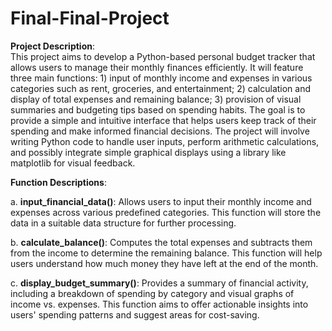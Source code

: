 # Final-Final-Project
**Project Description**:  
This project aims to develop a Python-based personal budget tracker that allows users to manage their monthly finances efficiently. It will feature three main functions: 1) input of monthly income and expenses in various categories such as rent, groceries, and entertainment; 2) calculation and display of total expenses and remaining balance; 3) provision of visual summaries and budgeting tips based on spending habits. The goal is to provide a simple and intuitive interface that helps users keep track of their spending and make informed financial decisions. The project will involve writing Python code to handle user inputs, perform arithmetic calculations, and possibly integrate simple graphical displays using a library like matplotlib for visual feedback.

**Function Descriptions**:

a. **input_financial_data()**: Allows users to input their monthly income and expenses across various predefined categories. This function will store the data in a suitable data structure for further processing.

b. **calculate_balance()**: Computes the total expenses and subtracts them from the income to determine the remaining balance. This function will help users understand how much money they have left at the end of the month.

c. **display_budget_summary()**: Provides a summary of financial activity, including a breakdown of spending by category and visual graphs of income vs. expenses. This function aims to offer actionable insights into users' spending patterns and suggest areas for cost-saving.


